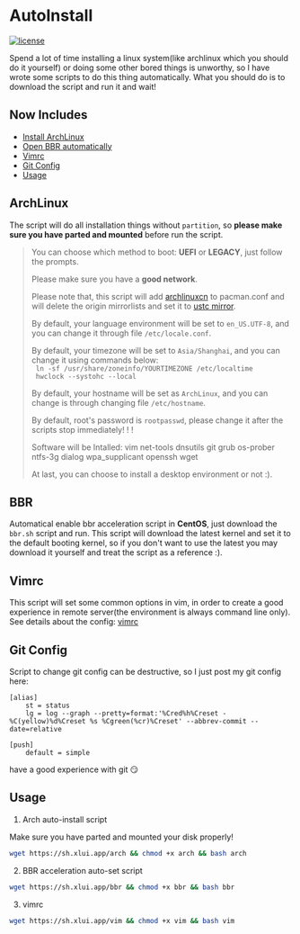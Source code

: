 # AutoInstall

[![license](https://img.shields.io/github/license/mashape/apistatus.svg)](https://github.com/xlui/AutoInstall)

Spend a lot of time installing a linux system(like archlinux which you should do it yourself) or doing some other bored things is unworthy, so I have wrote some scripts to do this thing automatically. What you should do is to download the script and run it and wait!

## Now Includes

- [Install ArchLinux](#archlinux)
- [Open BBR automatically](#bbr)
- [Vimrc](#vimrc)
- [Git Config](#git-config)
- [Usage](#usage)

## ArchLinux

The script will do all installation things without `partition`, so **please make sure you have parted and mounted** before run the script.
>
> You can choose which method to boot: **UEFI** or **LEGACY**, just follow the prompts.
>
> Please make sure you have a **good network**.
>
> Please note that, this script will add [archlinuxcn](http://mirrors.tuna.tsinghua.edu.cn/archlinuxcn/) to pacman.conf and will delete the origin mirrorlists and set it to [ustc mirror](http://mirrors.tuna.tsinghua.edu.cn/archlinux).  
>
> By default, your language environment will be set to `en_US.UTF-8`, and you can change it through file `/etc/locale.conf`.
>
> By default, your timezone will be set to `Asia/Shanghai`, and you can change it using commands below:  
` ln -sf /usr/share/zoneinfo/YOURTIMEZONE /etc/localtime`  
` hwclock --systohc --local`  
>
> By default, your hostname will be set as `ArchLinux`, and you can change is through changing file `/etc/hostname`.
>
> By default, root's password is `rootpasswd`, please change it after the scripts stop immediately! ! !
>
> Software will be Intalled: vim net-tools dnsutils git grub os-prober ntfs-3g dialog wpa_supplicant openssh wget
>
> At last, you can choose to install a desktop environment or not :).

## BBR

Automatical enable bbr acceleration script in **CentOS**, just download the `bbr.sh` script and run. This script will download the latest kernel and set it to the default booting kernel, so if you don't want to use the latest you may download it yourself and treat the script as a reference :).

## Vimrc

This script will set some common options in vim, in order to create a good experience in remote server(the environment is always command line only). See details about the config: [vimrc](VIM/vimrc)

## Git Config

Script to change git config can be destructive, so I just post my git config here:

```configuration
[alias]
    st = status
    lg = log --graph --pretty=format:'%Cred%h%Creset -%C(yellow)%d%Creset %s %Cgreen(%cr)%Creset' --abbrev-commit --date=relative

[push]
    default = simple
```

have a good experience with git :smirk:

## Usage

1. Arch auto-install script

Make sure you have parted and mounted your disk properly!

```bash
wget https://sh.xlui.app/arch && chmod +x arch && bash arch
```

2. BBR acceleration auto-set script

```bash
wget https://sh.xlui.app/bbr && chmod +x bbr && bash bbr
```

3. vimrc

```bash
wget https://sh.xlui.app/vim && chmod +x vim && bash vim
```
